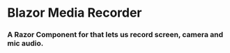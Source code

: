 # Blazor Media Recorder
### A Razor Component for that lets us record screen, camera and mic audio.
